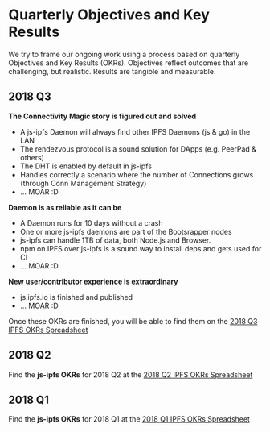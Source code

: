 # Quarterly Objectives and Key Results

We try to frame our ongoing work using a process based on quarterly Objectives and Key Results (OKRs). Objectives reflect outcomes that are challenging, but realistic. Results are tangible and measurable.

## 2018 Q3

**The Connectivity Magic story is figured out and solved**

- A js-ipfs Daemon will always find other IPFS Daemons (js & go) in the LAN 
- The rendezvous protocol is a sound solution for DApps (e.g. PeerPad & others)
- The DHT is enabled by default in js-ipfs
- Handles correctly a scenario where the number of Connections grows (through Conn Management Strategy)
- ... MOAR :D

**Daemon is as reliable as it can be**

- A Daemon runs for 10 days without a crash
- One or more js-ipfs daemons are part of the Bootsrapper nodes 
- js-ipfs can handle 1TB of data, both Node.js and Browser.
- npm on IPFS over js-ipfs is a sound way to install deps and gets used for CI
- ... MOAR :D

**New user/contributor experience is extraordinary**
- js.ipfs.io is finished and published
- ... MOAR :D

Once these OKRs are finished, you will be able to find them on the [2018 Q3 IPFS OKRs Spreadsheet](https://docs.google.com/spreadsheets/d/19vjigg4locq4fO6JXyobS2yTx-k-fSzlFM5ngZDPDbQ/edit#gid=274358435)

## 2018 Q2

Find the **js-ipfs OKRs** for 2018 Q2 at the [2018 Q2 IPFS OKRs Spreadsheet](https://docs.google.com/spreadsheets/d/1xIhKROxFlsY9M9on37D5rkbSsm4YtjRQvG2unHScApA/edit#gid=274358435)

## 2018 Q1

Find the **js-ipfs OKRs** for 2018 Q1 at the [2018 Q1 IPFS OKRs Spreadsheet](https://docs.google.com/spreadsheets/u/1/d/1clB-W489rJpbOEs2Q7Q2Jf1WMXHQxXgccBcUJS9QTiI/edit#gid=2079514081)
